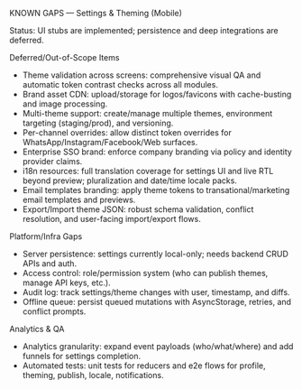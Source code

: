 KNOWN GAPS — Settings & Theming (Mobile)

Status: UI stubs are implemented; persistence and deep integrations are deferred.

Deferred/Out-of-Scope Items
- Theme validation across screens: comprehensive visual QA and automatic token contrast checks across all modules.
- Brand asset CDN: upload/storage for logos/favicons with cache-busting and image processing.
- Multi-theme support: create/manage multiple themes, environment targeting (staging/prod), and versioning.
- Per-channel overrides: allow distinct token overrides for WhatsApp/Instagram/Facebook/Web surfaces.
- Enterprise SSO brand: enforce company branding via policy and identity provider claims.
- i18n resources: full translation coverage for settings UI and live RTL beyond preview; pluralization and date/time locale packs.
- Email templates branding: apply theme tokens to transational/marketing email templates and previews.
- Export/Import theme JSON: robust schema validation, conflict resolution, and user-facing import/export flows.

Platform/Infra Gaps
- Server persistence: settings currently local-only; needs backend CRUD APIs and auth.
- Access control: role/permission system (who can publish themes, manage API keys, etc.).
- Audit log: track settings/theme changes with user, timestamp, and diffs.
- Offline queue: persist queued mutations with AsyncStorage, retries, and conflict prompts.

Analytics & QA
- Analytics granularity: expand event payloads (who/what/where) and add funnels for settings completion.
- Automated tests: unit tests for reducers and e2e flows for profile, theming, publish, locale, notifications.


